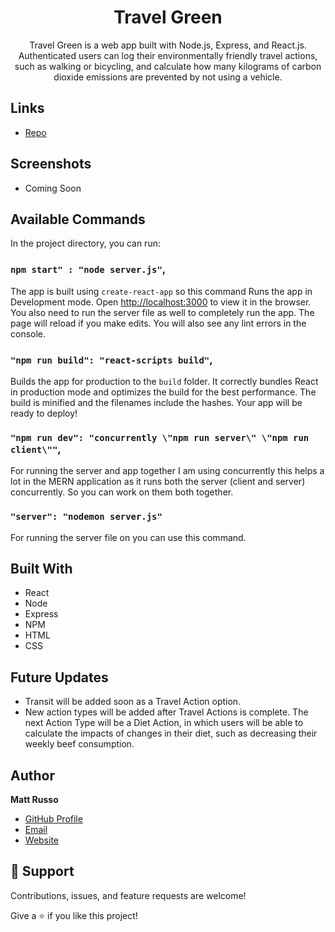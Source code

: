 <h1 align="center">Travel Green</h1>
<p align="center">Travel Green is a web app built with Node.js, Express, and React.js.  Authenticated users can log their environmentally friendly travel actions, such as walking or bicycling, and calculate how many kilograms of carbon dioxide emissions are prevented by not using a vehicle.</p>

## Links

- [Repo](https://github.com/Matt-1123/travel-green "Travel Green Repo")

## Screenshots

- Coming Soon

## Available Commands

In the project directory, you can run:

### `npm start" : "node server.js"`,

The app is built using `create-react-app` so this command Runs the app in Development mode. Open [http://localhost:3000](http://localhost:3000) to view it in the browser. You also need to run the server file as well to completely run the app. The page will reload if you make edits.
You will also see any lint errors in the console.

### `"npm run build": "react-scripts build"`,

Builds the app for production to the `build` folder. It correctly bundles React in production mode and optimizes the build for the best performance. The build is minified and the filenames include the hashes. Your app will be ready to deploy!

### `"npm run dev": "concurrently \"npm run server\" \"npm run client\""`,

For running the server and app together I am using concurrently this helps a lot in the MERN application as it runs both the server (client and server) concurrently. So you can work on them both together.

### `"server": "nodemon server.js"`

For running the server file on you can use this command.

## Built With

- React
- Node
- Express
- NPM
- HTML
- CSS

## Future Updates

- Transit will be added soon as a Travel Action option.
- New action types will be added after Travel Actions is complete. The next Action Type will be a Diet Action, in which users will be able to calculate the impacts of changes in their diet, such as decreasing their weekly beef consumption.

## Author

**Matt Russo**

- [GitHub Profile](https://github.com/Matt-1123)
- [Email](mailto:matthew.russo91@gmail.com)
- [Website](https://mattrussodev.com/)

## 🤝 Support

Contributions, issues, and feature requests are welcome!

Give a ⭐️ if you like this project!
